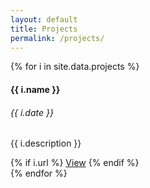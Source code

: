 ```yaml
---
layout: default
title: Projects
permalink: /projects/
---
```

<article class="content">
    <div class="post">
        <div class="projects row">
            {% for i in site.data.projects %}
            <div class="col-lg-4 col-sm-6">
                <div class="card project-card">
                    <div class="card-body">
                        <h4 class="card-title">{{ i.name }}</h4>
                        <h6 class="card-subtitle text-muted">{{ i.date }}</h6>
                        <p class="card-text">
                        {{ i.description }}
                        </p>
                    </div>
                    <div class="card-footer">
                        {% if i.url %}
                        <a href="{{ i.url }}" class="btn btn-raised btn-info" target="_blank">View</a>
                        {% endif %}
                    </div>
                </div>
            </div>
            {% endfor %}
        </div>
    </div>
</article>